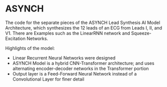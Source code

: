 # ASYNCH
The code for the separate pieces of the ASYNCH Lead Synthesis AI Model Architecture, which synthesizes the 12 leads of an ECG from Leads I, II, and V1. There are Examples such as the LinearRNN network and Squeeze-Excitation Networks.

Highlights of the model:
* Linear Recurrent Neural Networks were designed
* ASYNCH Model is a hybrid CNN-Transformer architecture; and uses alternating encoder-decoder networks in the Transformer portion
* Output layer is a Feed-Forward Neural Network instead of a Convolutional Layer for finer detail
